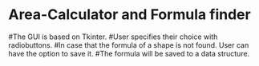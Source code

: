 # Area-Calculator and Formula finder

#The GUI is based on Tkinter. 
#User specifies their choice with radiobuttons.
#In case that the formula of a shape is not found. User can have the option to save it.
#The formula will be saved to a data structure.
